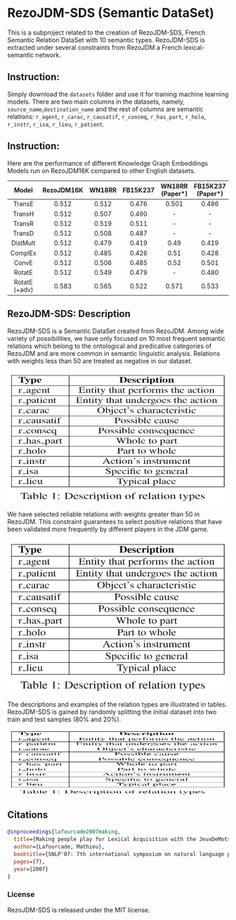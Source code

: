 # RezoJDM-SDS (Semantic DataSet)
This is a subproject related to the creation of RezoJDM-SDS, French Semantic Relation DataSet with 10 semantic types. RezoJDM-SDS is extracted under several constraints from RezoJDM a French lexical-semantic network.

## Instruction:  

Simply download the `datasets` folder and use it for training machine learning models. There are two main columns in the datasets, namely, `source_name`,`destination_name` and the rest of columns are semantic relations: `r_agent`, `r_carac`, `r_causatif`, `r_conseq`, `r_has_part`, `r_holo`, `r_instr`, `r_isa`, `r_lieu`, `r_patient`.  

## Instruction:  

Here are the performance of different Knowledge Graph Embeddings Models run on RezoJDM16K compared to other English datasets.  


|Model			|	RezoJDM16K  |	WN18RR	|	FB15K237	| WN18RR (Paper\*)| FB15K237  (Paper\*)|
|:-:		|:-:	|:-:  |:-:  |:-:  |:-:  |
|TransE	|0.512	|0.512	|0.476|0.501|0.486|
|TransH	|0.512	|0.507	|0.490|-|-|
|TransR	|0.512	|0.519	|0.511|-|-|
|TransD	|0.512	|0.508	|0.487|-|-|
|DistMult	|0.512	|0.479	|0.419|0.49|0.419|
|ComplEx	|0.512	|0.485	|0.426|0.51|0.428|
|ConvE		|0.512	|0.506	|0.485|0.52|0.501|
|RotatE	|0.512	|0.549	|0.479|-|0.480|
|RotatE (+adv)	|0.583	|0.565	|0.522|0.571|0.533|


## RezoJDM-SDS: Description

RezoJDM-SDS is a Semantic DataSet created from RezoJDM. Among wide variety of possibilities, we have only focused on 10 most frequent semantic relations which belong to the ontological and predicative categories of RezoJDM and are more common in semantic linguistic analysis.  Relations with weights less than 50 are treated as negative in our dataset. 

<p align="center">
  <img src="./resources/pics/Table_1.jpg" width="500" height="300">
</p>

We have selected reliable relations with weights greater than 50 in RezoJDM. This constraint guarantees to select positive relations that have been validated more frequently by different players in the JDM game. 

<p align="center">
  <img src="./resources/pics/Table_1.jpg" width="500" height="350">
</p>

The descriptions and examples of the relation types are illustrated in tables. RezoJDM-SDS is gained by randomly splitting the initial dataset into two train and test samples (80\% and 20\%).  

<p align="center">
  <img src="./resources/pics/Table_1.jpg" width="500" height="150">
</p>

## Citations
```bibtex
@inproceedings{lafourcade2007making,
  title={Making people play for Lexical Acquisition with the JeuxDeMots prototype},
  author={Lafourcade, Mathieu},
  booktitle={SNLP'07: 7th international symposium on natural language processing},
  pages={7},
  year={2007}
}
```

### License
RezoJDM-SDS is released under the MIT license.

